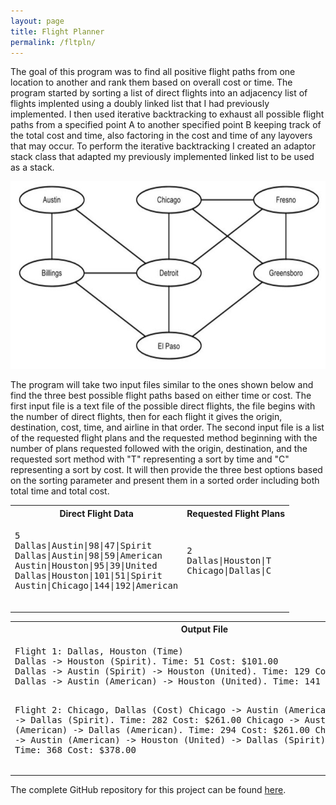 ```yaml
---
layout: page
title: Flight Planner
permalink: /fltpln/
---
```


The goal of this program was to find all positive flight paths from one location to another and rank them based on overall cost or time. The program started by sorting a list of direct flights into an adjacency list of flights implented using a doubly linked list that I had previously implemented. I then used iterative backtracking to exhaust all possible flight paths from a specified point A to another specified point B keeping track of the total cost and time, also factoring in the cost and time of any layovers that may occur. To perform the iterative backtracking I created an adaptor stack class that adapted my previously implemented linked list to be used as a stack. 

<div style="text-align: center"><img src="/images/fltplan.jpg" width="700" height="300" /></div>

The program will take two input files similar to the ones shown below and find the three best possible flight paths based on either time or cost. The first input file is a text file of the possible direct flights, the file begins with the number of direct flights, then for each flight it gives the origin, destination, cost, time, and airline in that order. The second input file is a list of the requested flight plans and the requested method beginning with the number of plans requested followed with the origin, destination, and the requested sort method with "T" representing a sort by time and "C" representing a sort by cost. It will then provide the three best options based on the sorting parameter and present them in a sorted order including both total time and total cost.

<table>
    <tr>
        <th>
            Direct Flight Data
        </th>
        <th>
            Requested Flight Plans
        </th>
    </tr>
    <tr>
        <td>
            <pre>
5
Dallas|Austin|98|47|Spirit
Dallas|Austin|98|59|American
Austin|Houston|95|39|United
Dallas|Houston|101|51|Spirit
Austin|Chicago|144|192|American
            </pre>
        </td>
        <td>
            <pre>
2
Dallas|Houston|T
Chicago|Dallas|C
            </pre>
        </td>
    </tr>
</table>
<table>
    <tr>
        <th>
            Output File
        </th>
    </tr>
    <tr>
        <td>
            <pre>
Flight 1: Dallas, Houston (Time)
Dallas -> Houston (Spirit). Time: 51 Cost: $101.00
Dallas -> Austin (Spirit) -> Houston (United). Time: 129 Cost: $212.00
Dallas -> Austin (American) -> Houston (United). Time: 141 Cost: $212.00

Flight 2: Chicago, Dallas (Cost)
Chicago -> Austin (American) -> Dallas (Spirit). Time: 282 Cost: $261.00
Chicago -> Austin (American) -> Dallas (American). Time: 294 Cost: $261.00
Chicago -> Austin (American) -> Houston (United) -> Dallas (Spirit). Time: 368 Cost: $378.00
            </pre>
        </td>
    </tr>
</table>

The complete GitHub repository for this project can be found [here][flt-pln-link].

[flt-pln-link]: https://github.com/sltimmins/Flight-Planner